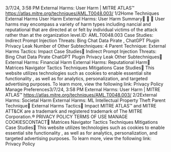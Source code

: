 3/7/24, 3:58 PM External Harms: User Harm | MITRE ATLAS™
https://atlas.mitre.org/techniques/AML.T0048.003/ 1/2Home Techniques External Harms User Harm
External Harms: User Harm
Summary󰅂 󰅂 󰅂
User harms may encompass a variety of harm types
including  nancial and reputational that are directed at or
felt by individual victims of the attack rather than at the
organization level.ID: AML.T0048.003
Case Studies: Indirect
Prompt Injection Threats:
Bing Chat Data Pirate ,
ChatGPT Plugin Privacy
Leak
Number of Other
Subtechniques: 4
Parent Technique: External
Harms
Tactics: Impact
Case Studies󰅀
Indirect Prompt Injection Threats: Bing Chat Data Pirate
ChatGPT Plugin Privacy Leak
Other Subtechniques󰅀
External Harms: Financial Harm
External Harms: Reputational Harm󰍜 Matrices Navigator Tactics Techniques Mitigations Case Studies󰍝
This website utilizes technologies such as cookies to enable essential site functionality , as well as
for analytics, personalization, and targeted advertising purposes. To learn more, view the following
link: Privacy Policy
Manage Preferences3/7/24, 3:58 PM External Harms: User Harm | MITRE ATLAS™
https://atlas.mitre.org/techniques/AML.T0048.003/ 2/2External Harms: Societal Harm
External Harms: ML Intellectual Property Theft
Parent Technique󰅀
External Harms
Tactics󰅀
Impact
MITRE ATLAS™ and MITRE ATT&CK are a trademark and registered
trademark of The MITRE Corporation.®
PRIVACY POLICY TERMS OF USE MANAGE COOKIESCONTACT󰍜 Matrices Navigator Tactics Techniques Mitigations Case Studies󰍝
This website utilizes technologies such as cookies to enable essential site functionality , as well as
for analytics, personalization, and targeted advertising purposes. To learn more, view the following
link: Privacy Policy